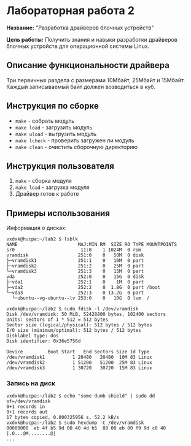 # Лабораторная работа 2

**Название:** "Разработка драйверов блочных устройств"

**Цель работы:** Получить знания и навыки разработки драйверов блочных устройств для операционной системы Linux.

## Описание функциональности драйвера
Три первичных раздела с размерами 10Мбайт, 25Мбайт и
15Мбайт. Каждый записываемый байт должен возводиться в куб.

## Инструкция по сборке
- `make` - собрать модуль
- `make load` - загрузить модуль
- `make uload` - выгрузить модуль
- `make lcheck` - проверить загружен ли модуль
- `make clean` - очистить сборочную директорию

## Инструкция пользователя
1. `make` - сборка модуля
2. `make load` - загрузка модуля
3. Драйвер готов к работе

## Примеры использования
Информация о дисках:
```
vxdxk@hucpa:~/lab2 $ lsblk 
NAME                      MAJ:MIN RM  SIZE RO TYPE MOUNTPOINTS
sr0                        11:0    1 1024M  0 rom  
vramdisk                  251:0    0   50M  0 disk 
├─vramdisk1               251:1    0   10M  0 part 
├─vramdisk2               251:2    0   25M  0 part 
└─vramdisk3               251:3    0   15M  0 part 
vda                       252:0    0   15G  0 disk 
├─vda1                    252:1    0    1M  0 part 
├─vda2                    252:2    0  1.8G  0 part /boot
└─vda3                    252:3    0 13.2G  0 part 
  └─ubuntu--vg-ubuntu--lv 253:0    0   10G  0 lvm  /
```

```
vxdxk@hucpa:~/lab2 $ sudo fdisk -l /dev/vramdisk
Disk /dev/vramdisk: 50 MiB, 52428800 bytes, 102400 sectors
Units: sectors of 1 * 512 = 512 bytes
Sector size (logical/physical): 512 bytes / 512 bytes
I/O size (minimum/optimal): 512 bytes / 512 bytes
Disklabel type: dos
Disk identifier: 0x36e5756d

Device         Boot Start   End Sectors Size Id Type
/dev/vramdisk1          1 20480   20480  10M 83 Linux
/dev/vramdisk2          1 51200   51200  25M 83 Linux
/dev/vramdisk3          1 30720   30720  15M 83 Linux
```

### Запись на диск
```
vxdxk@hucpa:~/lab2 $ echo "some dumb shield" | sudo dd of=/dev/vramdisk
0+1 records in
0+1 records out
17 bytes copied, 0.000325956 s, 52.2 kB/s
vxdxk@hucpa:~/lab2 $ sudo hexdump -C /dev/vramdisk
00000000  eb 4f b5 9d 00 40 4d b5  88 00 eb 00 f9 9d c0 40  |.O...@M........@|
...
```

